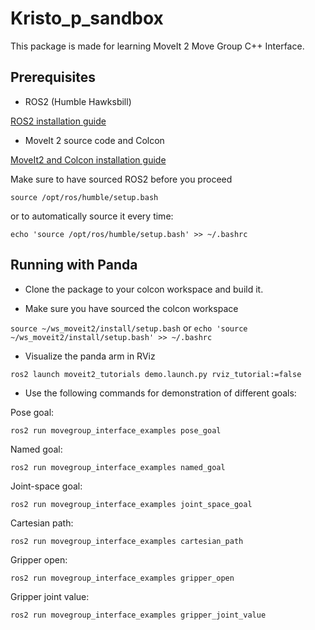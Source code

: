 # Kristo_p_sandbox
This package is made for learning MoveIt 2 Move Group C++ Interface.

## Prerequisites
* ROS2 (Humble Hawksbill)

[ROS2 installation guide](https://docs.ros.org/en/humble/Installation.html)

* MoveIt 2 source code and Colcon

[MoveIt2 and Colcon installation guide](https://moveit.picknik.ai/humble/doc/tutorials/getting_started/getting_started.html)


Make sure to have sourced ROS2 before you proceed

`source /opt/ros/humble/setup.bash`

or to automatically source it every time:

`echo 'source /opt/ros/humble/setup.bash' >> ~/.bashrc`


## Running with Panda
* Clone the package to your colcon workspace and build it.

* Make sure you have sourced the colcon workspace

`source ~/ws_moveit2/install/setup.bash` or `echo 'source ~/ws_moveit2/install/setup.bash' >> ~/.bashrc`

* Visualize the panda arm in RViz

`ros2 launch moveit2_tutorials demo.launch.py rviz_tutorial:=false`


* Use the following commands for demonstration of different goals:

Pose goal:

`ros2 run movegroup_interface_examples pose_goal`

Named goal:

`ros2 run movegroup_interface_examples named_goal`

Joint-space goal:

`ros2 run movegroup_interface_examples joint_space_goal`

Cartesian path:

`ros2 run movegroup_interface_examples cartesian_path`

Gripper open:

`ros2 run movegroup_interface_examples gripper_open`

Gripper joint value:

`ros2 run movegroup_interface_examples gripper_joint_value`
